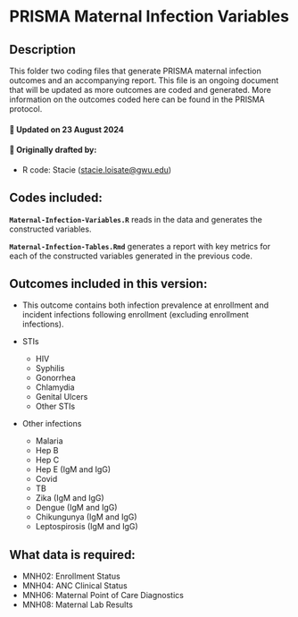 
# PRISMA Maternal Infection Variables

## Description

This folder two coding files that generate PRISMA maternal infection outcomes and an accompanying report. This file is an ongoing document that will be
updated as more outcomes are coded and generated. More information on
the outcomes coded here can be found in the PRISMA protocol.

#### :pushpin: Updated on 23 August 2024

#### :pushpin: Originally drafted by:

- R code: Stacie (<stacie.loisate@gwu.edu>)

## Codes included:

**`Maternal-Infection-Variables.R`** reads in the data and generates the
constructed variables.

**`Maternal-Infection-Tables.Rmd`** generates a report with key
metrics for each of the constructed variables generated in the previous
code.

## Outcomes included in this version:
- This outcome contains both infection prevalence at enrollment and incident infections following enrollment (excluding enrollment infections).

- STIs
  + HIV
  + Syphilis
  + Gonorrhea
  + Chlamydia
  + Genital Ulcers
  + Other STIs
  
- Other infections
  + Malaria
  + Hep B
  + Hep C
  + Hep E (IgM and IgG)
  + Covid
  + TB
  + Zika (IgM and IgG)
  + Dengue (IgM and IgG)
  + Chikungunya (IgM and IgG)
  + Leptospirosis (IgM and IgG)

## What data is required:

- MNH02: Enrollment Status
- MNH04: ANC Clinical Status
- MNH06: Maternal Point of Care Diagnostics
- MNH08: Maternal Lab Results 

